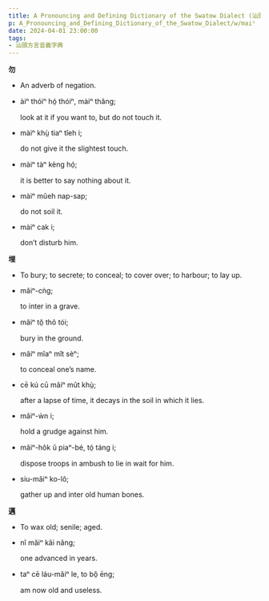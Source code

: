 ```yaml
---
title: A Pronouncing and Defining Dictionary of the Swatow Dialect (汕頭方言音義字典) / maiⁿ
p: A_Pronouncing_and_Defining_Dictionary_of_the_Swatow_Dialect/w/maiⁿ
date: 2024-04-01 23:00:00
tags: 
- 汕頭方言音義字典
---
```



**勿**
- An adverb of negation.

- àiⁿ thóiⁿ hó̤ thóiⁿ, màiⁿ thăng;

  look at it if you want to, but do not touch it.

- màiⁿ khṳ̀ tiaⁿ tîeh i;

  do not give it the slightest touch.

- màiⁿ tàⁿ kèng hó̤;

  it is better to say nothing about it.

- màiⁿ mûeh nap-sap;

  do not soil it.

- màiⁿ cak i;

  don’t disturb him.

**埋**
- To bury; to secrete; to conceal; to cover over; to harbour; to lay up.

- mâiⁿ-cǹg;

  to inter in a grave.

- mâiⁿ tŏ̤ thô tói;

  bury in the ground.

- mâiⁿ mîaⁿ mît sèⁿ;

  to conceal one’s name.

- cē kú cū mâiⁿ mût khṳ̀;

  after a lapse of time, it decays in the soil in which it lies.

- mâiⁿ-ẁn i;

  hold a grudge against him.

- mâiⁿ-hôk ŭ piaⁿ-bé, tó̤ táng i;

  dispose troops in ambush to lie in wait for him.

- siu-mâiⁿ ko-lô;

  gather up and inter old human bones.

**邁**
- To wax old; senile; aged.

- nî măiⁿ kâi nâng;

  one advanced in years.

- taⁿ cē láu-măiⁿ le, to bô̤ ēng;

  am now old and useless.